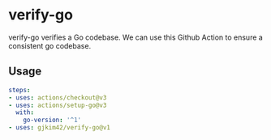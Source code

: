 # verify-go

verify-go verifies a Go codebase. We can use this Github Action to ensure
a consistent go codebase.

## Usage

```yaml
steps:
- uses: actions/checkout@v3
- uses: actions/setup-go@v3
  with:
    go-version: '^1'
- uses: gjkim42/verify-go@v1
```
